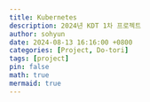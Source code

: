 ```yaml
---
title: Kubernetes
description: 2024년 KDT 1차 프로젝트
author: sohyun
date: 2024-08-13 16:16:00 +0800
categories: [Project, Do-tori]
tags: [project]
pin: false
math: true
mermaid: true
---
```

